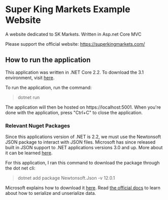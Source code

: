 # Super King Markets Example Website
A website dedicated to SK Markets. Written in Asp.net Core MVC

Please support the official website: https://superkingmarkets.com/

## How to run the application
This application was written in .NET Core 2.2. To download the 3.1 environment, visit [here](https://dotnet.microsoft.com/download/dotnet-core/3.1).

To run the application, run the command:
> dotnet run 

The application will then be hosted on https://localhost:5001. 
When you're done with the application, press "Ctrl+C" to close the application.

### Relevant Nuget Packages
Since this applications version of .NET is 2.2, we must use the Newtonsoft JSON package to interact with JSON files.
Microsoft has since released built in JSON support to .NET applications versions 3.0 and up. 
More about it can be learned [here](https://docs.microsoft.com/en-us/dotnet/core/whats-new/dotnet-core-3-0#fast-built-in-json-support).

For this application, I ran this command to download the package through the dot net cli:  
> dotnet add package Newtonsoft.Json -v 12.0.1

Microsoft explains how to download it [here](https://docs.microsoft.com/en-us/nuget/consume-packages/install-use-packages-dotnet-cli).
Read [the official docs](https://www.newtonsoft.com/json/help/html/SerializeObject.htm) to learn about how to serialize and unserialize data.